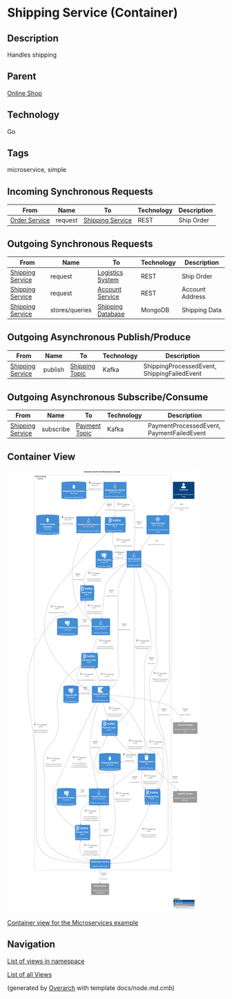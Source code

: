
# Shipping Service (Container)
## Description
Handles shipping

## Parent
[Online Shop](../../../../software-development/architecture/example/microservices/online-shop.md)

## Technology
Go

## Tags
microservice, simple
## Incoming Synchronous Requests 
| From | Name | To | Technology | Description |
|---|---|---|---|---|
| [Order Service](../../../../software-development/architecture/example/microservices/order-service.md) | request | [Shipping Service](../../../../software-development/architecture/example/microservices/shipping-service.md) | REST | Ship Order |
## Outgoing Synchronous Requests 
| From | Name | To | Technology | Description |
|---|---|---|---|---|
| [Shipping Service](../../../../software-development/architecture/example/microservices/shipping-service.md) | request | [Logistics System](../../../../software-development/architecture/example/microservices/logistics-system.md) | REST | Ship Order |
| [Shipping Service](../../../../software-development/architecture/example/microservices/shipping-service.md) | request | [Account Service](../../../../software-development/architecture/example/microservices/account-service.md) | REST | Account Address |
| [Shipping Service](../../../../software-development/architecture/example/microservices/shipping-service.md) | stores/queries | [Shipping Database](../../../../software-development/architecture/example/microservices/shipping-db.md) | MongoDB | Shipping Data |
## Outgoing Asynchronous Publish/Produce
| From | Name | To | Technology | Description |
|---|---|---|---|---|
| [Shipping Service](../../../../software-development/architecture/example/microservices/shipping-service.md) | publish | [Shipping Topic](../../../../software-development/architecture/example/microservices/shipping-topic.md) | Kafka | ShippingProcessedEvent, ShippingFailedEvent |
## Outgoing Asynchronous Subscribe/Consume
| From | Name | To | Technology | Description |
|---|---|---|---|---|
| [Shipping Service](../../../../software-development/architecture/example/microservices/shipping-service.md) | subscribe | [Payment Topic](../../../../software-development/architecture/example/microservices/payment-topic.md) | Kafka | PaymentProcessedEvent, PaymentFailedEvent |

## Container View
![Container view for the Microservices example](../../../../software-development/architecture/example/microservices/container-view.png)

[Container view for the Microservices example](../../../../software-development/architecture/example/microservices/container-view.md)


## Navigation
[List of views in namespace](./views-in-namespace.md)

[List of all Views](../../../../views.md)


(generated by [Overarch](https://github.com/soulspace-org/overarch) with template docs/node.md.cmb)
